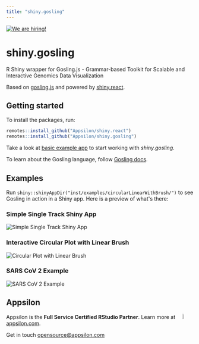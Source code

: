 ```yaml
---
title: "shiny.gosling"
---
```


<a href = "https://appsilon.com/careers/" target="_blank"><img src="http://d2v95fjda94ghc.cloudfront.net/hiring.png" alt="We are hiring!"/></a>

# shiny.gosling

R Shiny wrapper for Gosling.js - Grammar-based Toolkit for Scalable and Interactive Genomics Data Visualization

Based on [gosling.js](http://gosling-lang.org/) and powered by [shiny.react](https://appsilon.github.io/shiny.react/).

## Getting started

To install the packages, run:
```R
remotes::install_github("Appsilon/shiny.react")
remotes::install_github("Appsilon/shiny.gosling")
```

Take a look at [basic example app](https://github.com/Appsilon/shiny.gosling/blob/main/inst/examples/staticCircularBar/app.R) to start working with _shiny.gosling_.

To learn about the Gosling language, follow [Gosling docs](http://gosling-lang.org/tutorials/).

## Examples

Run `shiny::shinyAppDir("inst/examples/circularLinearWithBrush/")` to see Gosling in action in a Shiny app. Here is a preview of what's there:

### Simple Single Track Shiny App
![Simple Single Track Shiny App](https://github.com/Appsilon/shiny.gosling.js/raw/main/examples/singleTrackShiny.gif)


### Interactive Circular Plot with Linear Brush
![Circular Plot with Linear Brush](https://github.com/Appsilon/shiny.gosling.js/raw/70efce34abe21adf11ac1312de5673e219e62b73/examples/circularLinearBrush.gif)


### SARS CoV 2 Example
![SARS CoV 2 Example](https://github.com/Appsilon/shiny.gosling.js/raw/main/examples/sarsCov2.gif)


Appsilon
--------

<img src="https://avatars0.githubusercontent.com/u/6096772" align="right" alt="" width="6%" />

Appsilon is the **Full Service Certified RStudio Partner**. Learn more
at [appsilon.com](https://appsilon.com).

Get in touch [opensource@appsilon.com](mailto:opensource@appsilon.com)
